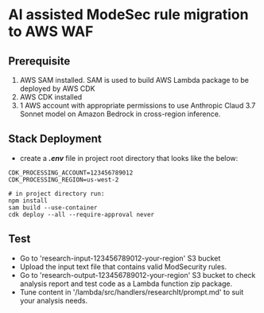 # AI assisted ModeSec rule migration to AWS WAF
## Prerequisite
1. AWS SAM installed. SAM is used to build AWS Lambda package to be deployed by AWS CDK
2. AWS CDK installed
3. 1 AWS account with appropriate permissions to use Anthropic Claud 3.7 Sonnet model on Amazon Bedrock in cross-region inference.

## Stack Deployment
- create a ***.env*** file in project root directory that looks like the below:
```text
CDK_PROCESSING_ACCOUNT=123456789012
CDK_PROCESSING_REGION=us-west-2
```
```shell
# in project directory run:
npm install
sam build --use-container
cdk deploy --all --require-approval never
```
## Test
- Go to 'research-input-123456789012-your-region' S3 bucket
- Upload the input text file that contains valid ModSecurity rules.
- Go to 'research-output-123456789012-your-region' S3 bucket to check analysis report and test code as a Lambda function zip package.
- Tune content in '/lambda/src/handlers/researchIt/prompt.md' to suit your analysis needs.
